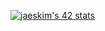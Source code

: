 [![jaeskim's 42 stats](https://badge42.herokuapp.com/api/stats/ojoubout)](https://github.com/ojoubout)

